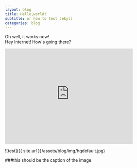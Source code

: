 ```yaml
---
layout: blog
title: Hello,world!
subtitle: or how to test Jekyll
categories: blog
---
```

Oh well, it works now!  
Hey Internet! How's going there?

<iframe width="420" height="315" src="https://www.youtube.com/embed/dQw4w9WgXcQ" frameborder="0" allowfullscreen></iframe>

![test]({{ site.url }}/assets/blog/img/hqdefault.jpg)  

###this should be the caption of the image
